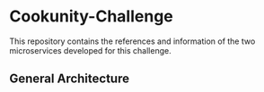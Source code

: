 # Cookunity-Challenge

This repository contains the references and information of the two microservices developed for this challenge.

## General Architecture

